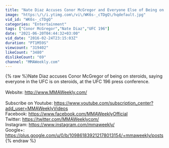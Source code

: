```yaml
---
title: "Nate Diaz Accuses Conor McGregor and Everyone Else of Being on Steroids"
image: "https:\/\/i.ytimg.com\/vi\/WK6s-_cTDgQ\/hqdefault.jpg"
vid_id: "WK6s-_cTDgQ"
categories: "Entertainment"
tags: ["Conor McGregor","Nate Diaz","UFC 196"]
date: "2021-06-20T04:44:32+03:00"
vid_date: "2016-02-24T23:15:03Z"
duration: "PT1M59S"
viewcount: "319402"
likeCount: "3480"
dislikeCount: "69"
channel: "MMAWeekly.com"
---
```

{% raw %}Nate Diaz accuses Conor McGregor of being on steroids, saying everyone in the UFC is on steroids, at the UFC 196 press conference.<br /><br />Website: <a rel="nofollow" target="blank" href="http://www.MMAWeekly.com/">http://www.MMAWeekly.com/</a><br /><br />Subscribe on Youtube: <a rel="nofollow" target="blank" href="https://www.youtube.com/subscription_center?add_user=MMAWeeklyVideos">https://www.youtube.com/subscription_center?add_user=MMAWeeklyVideos</a><br />Facebook: <a rel="nofollow" target="blank" href="https://www.facebook.com/MMAWeeklyOfficial">https://www.facebook.com/MMAWeeklyOfficial</a><br />Twitter: <a rel="nofollow" target="blank" href="https://twitter.com/MMAWeeklycom/">https://twitter.com/MMAWeeklycom/</a><br />Instagram: <a rel="nofollow" target="blank" href="https://www.instagram.com/mmaweekly/">https://www.instagram.com/mmaweekly/</a><br />Google+: <a rel="nofollow" target="blank" href="https://plus.google.com/u/0/b/109861839212178013154/+mmaweekly/posts">https://plus.google.com/u/0/b/109861839212178013154/+mmaweekly/posts</a>{% endraw %}

